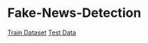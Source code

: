 # Fake-News-Detection
<a href="https://docs.google.com/spreadsheets/d/e/2PACX-1vThHx0AHPzezff027hZdD8hys-pZj63B_QW8UQq_sFv7FkaYrAh4lOBboVzFMA8EX8U-FOOGgrBet6q/pub?output=csv">Train Dataset<a>
<a href="https://docs.google.com/spreadsheets/d/e/2PACX-1vTLbvtHrkZ-mfYB3lAKlLIhrUkmksnuN3GbrG7yfCIudGxvF-1OOJ8NGgepaabvjOTyMQZly9SO6UL2/pub?output=csv">Test Data</a>
